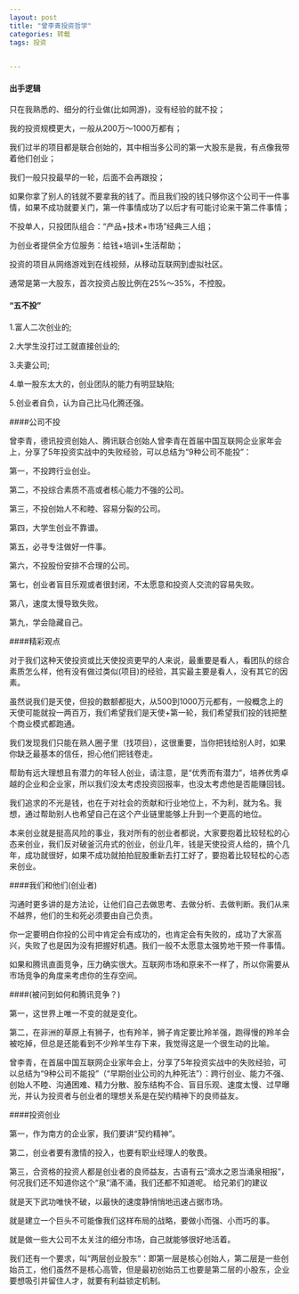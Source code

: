 ```yaml
---
layout: post
title: "曾李青投资哲学"
categories: 转载
tags: 投资

 
---
```


#### 出手逻辑

只在我熟悉的、细分的行业做(比如网游)，没有经验的就不投；

我的投资规模更大，一般从200万～1000万都有；

我们过半的项目都是联合创始的，其中相当多公司的第一大股东是我，有点像我带着他们创业；

我们一般只投最早的一轮，后面不会再跟投；

如果你拿了别人的钱就不要拿我的钱了。而且我们投的钱只够你这个公司干一件事情，如果不成功就要关门，第一件事情成功了以后才有可能讨论来干第二件事情；

不投单人，只投团队组合：“产品+技术+市场”经典三人组；

为创业者提供全方位服务：给钱+培训+生活帮助；

投资的项目从网络游戏到在线视频，从移动互联网到虚拟社区。

通常是第一大股东，首次投资占股比例在25%～35%，不控股。
 

#### “五不投”

1.富人二次创业的;

2.大学生没打过工就直接创业的;

3.夫妻公司;

4.单一股东太大的，创业团队的能力有明显缺陷;

5.创业者自负，认为自己比马化腾还强。

####公司不投

曾李青，德讯投资创始人、腾讯联合创始人曾李青在首届中国互联网企业家年会上，分享了5年投资实战中的失败经验，可以总结为“9种公司不能投”：

第一，不投跨行业创业。

第二，不投综合素质不高或者核心能力不强的公司。

第三，不投创始人不和睦、容易分裂的公司。

第四，大学生创业不靠谱。

第五，必寻专注做好一件事。

第六，不投股份安排不合理的公司。

第七，创业者盲目乐观或者很封闭，不太愿意和投资人交流的容易失败。

第八，速度太慢导致失败。

第九，学会隐藏自己。

####精彩观点

对于我们这种天使投资或比天使投资更早的人来说，最重要是看人，看团队的综合素质怎么样，他有没有做过类似(项目)的经验，其实最主要是看人，没有其它的因素。

虽然说我们是天使，但投的数额都挺大，从500到1000万元都有，一般概念上的天使可能就投一两百万，我们希望我们是天使+第一轮，我们希望我们投的钱把整个商业模式都跑通。

我们发现我们只能在熟人圈子里（找项目），这很重要，当你把钱给别人时，如果你缺乏最基本的信任，担心他们把钱卷走。

帮助有远大理想且有潜力的年轻人创业，请注意，是“优秀而有潜力”，培养优秀卓越的企业和企业家，所以我们没太考虑投资回报率，也没太考虑他是否能赚回钱。

我们追求的不光是钱，也在于对社会的贡献和行业地位上，不为利，就为名。我想，通过帮助别人也希望自己在这个产业链里能够上升到一个更高的地位。

本来创业就是挺高风险的事业，我对所有的创业者都说，大家要抱着比较轻松的心态来创业，我们反对破釜沉舟式的创业，创业几年，钱是天使投资人给的，搞个几年，成功就很好，如果不成功就拍拍屁股重新去打工好了，要抱着比较轻松的心态来创业。

####我们和他们(创业者)

沟通时更多讲的是方法论，让他们自己去做思考、去做分析、去做判断。我们从来不越界，他们的生和死必须要由自己负责。

你一定要明白你投的公司中肯定会有成功的，也肯定会有失败的，成功了大家高兴，失败了也是因为没有把握好机遇。我们一般不太愿意太强势地干预一件事情。

如果和腾讯直面竞争，压力确实很大。互联网市场和原来不一样了，所以你需要从市场竞争的角度来考虑你的生存空间。

####(被问到如何和腾讯竞争？)

第一，这世界上唯一不变的就是变化。

第二，在非洲的草原上有狮子，也有羚羊，狮子肯定要比羚羊强，跑得慢的羚羊会被吃掉，但总是还能看到不少羚羊生存下来，我觉得这是一个很生动的比喻。

曾李青，在首届中国互联网企业家年会上，分享了5年投资实战中的失败经验，可以总结为“9种公司不能投”（“早期创业公司的九种死法”）：跨行创业、能力不强、创始人不睦、沟通困难、精力分散、股东结构不合、盲目乐观、速度太慢、过早曝光，并认为投资者与创业者的理想关系是在契约精神下的良师益友。

####投资创业

第一，作为南方的企业家，我们要讲“契约精神”。

第二，创业者要有激情的投入，也要有职业经理人的敬畏。

第三，合资格的投资人都是创业者的良师益友，古语有云“滴水之恩当涌泉相报”，何况我们还不知道你这个“泉”涌不涌，我们还都不知道呢。
给兄弟们的建议

就是天下武功唯快不破，以最快的速度静悄悄地迅速占据市场。

就是建立一个巨头不可能像我们这样布局的战略，要做小而强、小而巧的事。

就是做一些大公司不太关注的细分市场，自己就能够很好地活着。

我们还有一个要求，叫“两层创业股东”：即第一层是核心创始人，第二层是一些创始员工，他们虽然不是核心高管，但是最初创始员工也要是第二层的小股东，企业要想吸引并留住人才，就要有利益锁定机制。



